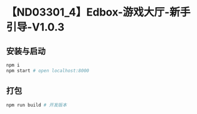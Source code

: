 # 【ND03301_4】Edbox-游戏大厅-新手引导-V1.0.3


## 安装与启动

```bash
npm i
npm start # open localhost:8000
```
## 打包

```bash
npm run build # 开发版本
```

